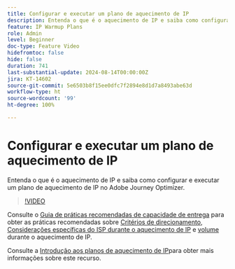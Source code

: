 ```yaml
---
title: Configurar e executar um plano de aquecimento de IP
description: Entenda o que é o aquecimento de IP e saiba como configurar e executar um plano de aquecimento de IP no Adobe Journey Optimizer.
feature: IP Warmup Plans
role: Admin
level: Beginner
doc-type: Feature Video
hidefromtoc: false
hide: false
duration: 741
last-substantial-update: 2024-08-14T00:00:00Z
jira: KT-14602
source-git-commit: 5e6503b8f15ee0dfc7f2894e8d1d7a8493abe63d
workflow-type: ht
source-wordcount: '99'
ht-degree: 100%

---
```



# Configurar e executar um plano de aquecimento de IP

Entenda o que é o aquecimento de IP e saiba como configurar e executar um plano de aquecimento de IP no Adobe Journey Optimizer.

>[!VIDEO](https://video.tv.adobe.com/v/3453845/?learn=on&captions=por_br)

Consulte o [Guia de práticas recomendadas de capacidade de entrega](https://experienceleague.adobe.com/pt-br/docs/deliverability-learn/deliverability-best-practice-guide/introduction) para obter as práticas recomendadas sobre [Critérios de direcionamento](https://experienceleague.adobe.com/pt-br/docs/deliverability-learn/deliverability-best-practice-guide/transition-process/targeting-criteria), [Considerações específicas do ISP durante o aquecimento de IP](https://experienceleague.adobe.com/pt-br/docs/deliverability-learn/deliverability-best-practice-guide/transition-process/isp-specific-considerations-during-ip-warming) e [volume](https://experienceleague.adobe.com/pt-br/docs/deliverability-learn/deliverability-best-practice-guide/transition-process/volume) durante o aquecimento de IP.

Consulte a [Introdução aos planos de aquecimento de IP](https://experienceleague.adobe.com/pt-br/docs/journey-optimizer/using/configuration/implement-ip-warmup-plan/ip-warmup-gs)para obter mais informações sobre este recurso.
